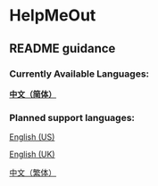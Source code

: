 # HelpMeOut
## README guidance
### Currently Available Languages:
**[中文（简体）](instructions/README_zh_CN.md)**
### Planned support languages:
[English (US)](instructions/README_en_US.md)

[English (UK)](instructions/README_en_UK.md)

[中文（繁体）](instructions/README_zh_TR.md)
